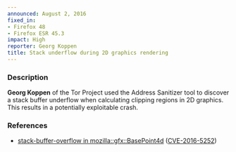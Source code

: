 ```yaml
---
announced: August 2, 2016
fixed_in:
- Firefox 48
- Firefox ESR 45.3
impact: High
reporter: Georg Koppen
title: Stack underflow during 2D graphics rendering
---
```


<h3>Description</h3>

<p><strong>Georg Koppen</strong> of the Tor Project used the Address Sanitizer tool to
discover a stack buffer underflow when calculating clipping regions in 2D graphics. This
results in a potentially exploitable crash.
</p>

<h3>References</h3>

<ul>
  <li><a href="https://bugzilla.mozilla.org/show_bug.cgi?id=1268854">
    stack-buffer-overflow in mozilla::gfx::BasePoint4d</a>
(<a href="http://cve.mitre.org/cgi-bin/cvename.cgi?name=CVE-2016-5252"
class="ex-ref">CVE-2016-5252</a>)</li>
</ul>

